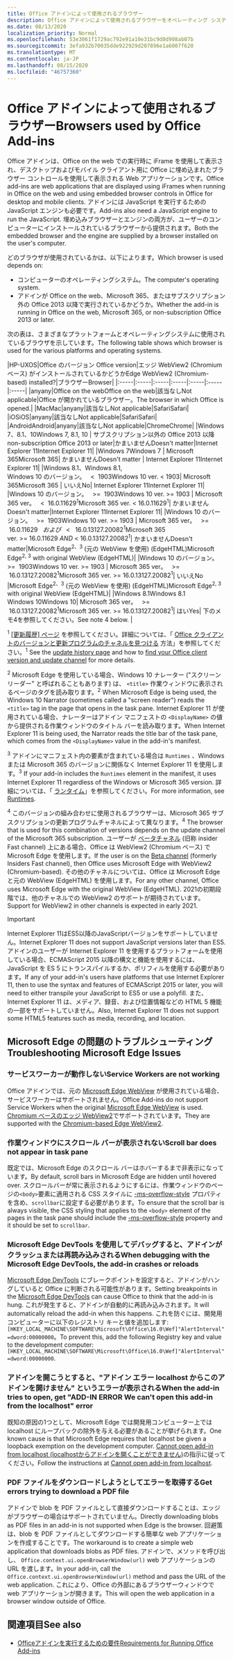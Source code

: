 ```yaml
---
title: Office アドインによって使用されるブラウザー
description: Office アドインによって使用されるブラウザーをオペレーティング システムおよび Office バージョンが決定する方法を指定します。
ms.date: 08/13/2020
localization_priority: Normal
ms.openlocfilehash: 53e3061f1729ac792e91a10e31bc9d0d908ab07b
ms.sourcegitcommit: 3efa932b70035dde922929d207896e1a6007f620
ms.translationtype: MT
ms.contentlocale: ja-JP
ms.lasthandoff: 08/15/2020
ms.locfileid: "46757360"
---
```

# <a name="browsers-used-by-office-add-ins"></a><span data-ttu-id="9c2d0-103">Office アドインによって使用されるブラウザー</span><span class="sxs-lookup"><span data-stu-id="9c2d0-103">Browsers used by Office Add-ins</span></span>

<span data-ttu-id="9c2d0-104">Office アドインは、Office on the web での実行時に iFrame を使用して表示され、デスクトップおよびモバイル クライアント用に Office に埋め込まれたブラウザー コントロールを使用して表示される Web アプリケーションです。</span><span class="sxs-lookup"><span data-stu-id="9c2d0-104">Office add-ins are web applications that are displayed using iFrames when running in Office on the web and using embedded browser controls in Office for desktop and mobile clients.</span></span> <span data-ttu-id="9c2d0-105">アドインには JavaScript を実行するための JavaScript エンジンも必要です。</span><span class="sxs-lookup"><span data-stu-id="9c2d0-105">Add-ins also need a JavaScript engine to run the JavaScript.</span></span> <span data-ttu-id="9c2d0-106">埋め込みブラウザーとエンジンの両方が、ユーザーのコンピューターにインストールされているブラウザーから提供されます。</span><span class="sxs-lookup"><span data-stu-id="9c2d0-106">Both the embedded browser and the engine are supplied by a browser installed on the user's computer.</span></span>

<span data-ttu-id="9c2d0-107">どのブラウザが使用されているかは、以下によります。</span><span class="sxs-lookup"><span data-stu-id="9c2d0-107">Which browser is used depends on:</span></span>

- <span data-ttu-id="9c2d0-108">コンピューターのオペレーティングシステム。</span><span class="sxs-lookup"><span data-stu-id="9c2d0-108">The computer's operating system.</span></span>
- <span data-ttu-id="9c2d0-109">アドインが Office on the web、Microsoft 365、またはサブスクリプション外の Office 2013 以降で実行されているかどうか。</span><span class="sxs-lookup"><span data-stu-id="9c2d0-109">Whether the add-in is running in Office on the web, Microsoft 365, or non-subscription Office 2013 or later.</span></span>

<span data-ttu-id="9c2d0-110">次の表は、さまざまなプラットフォームとオペレーティングシステムに使用されているブラウザを示しています。</span><span class="sxs-lookup"><span data-stu-id="9c2d0-110">The following table shows which browser is used for the various platforms and operating systems.</span></span>

|<span data-ttu-id="9c2d0-111">HP-UX</span><span class="sxs-lookup"><span data-stu-id="9c2d0-111">OS</span></span>|<span data-ttu-id="9c2d0-112">Office のバージョン
</span><span class="sxs-lookup"><span data-stu-id="9c2d0-112">Office version</span></span>|<span data-ttu-id="9c2d0-113">エッジ WebView2 (Chromium ベース) がインストールされているかどうか</span><span class="sxs-lookup"><span data-stu-id="9c2d0-113">Edge WebView2 (Chromium-based) installed?</span></span>|<span data-ttu-id="9c2d0-114">ブラウザー</span><span class="sxs-lookup"><span data-stu-id="9c2d0-114">Browser</span></span>|
|:-----|:-----|:-----|:-----|:-----|:-----|:-----|
|<span data-ttu-id="9c2d0-115">any</span><span class="sxs-lookup"><span data-stu-id="9c2d0-115">any</span></span>|<span data-ttu-id="9c2d0-116">Office on the web</span><span class="sxs-lookup"><span data-stu-id="9c2d0-116">Office on the web</span></span>|<span data-ttu-id="9c2d0-117">該当なし</span><span class="sxs-lookup"><span data-stu-id="9c2d0-117">Not applicable</span></span>|<span data-ttu-id="9c2d0-118">Office が開かれているブラウザー。</span><span class="sxs-lookup"><span data-stu-id="9c2d0-118">The browser in which Office is opened.</span></span>|
|<span data-ttu-id="9c2d0-119">Mac</span><span class="sxs-lookup"><span data-stu-id="9c2d0-119">Mac</span></span>|<span data-ttu-id="9c2d0-120">any</span><span class="sxs-lookup"><span data-stu-id="9c2d0-120">any</span></span>|<span data-ttu-id="9c2d0-121">該当なし</span><span class="sxs-lookup"><span data-stu-id="9c2d0-121">Not applicable</span></span>|<span data-ttu-id="9c2d0-122">Safari</span><span class="sxs-lookup"><span data-stu-id="9c2d0-122">Safari</span></span>|
|<span data-ttu-id="9c2d0-123">iOS</span><span class="sxs-lookup"><span data-stu-id="9c2d0-123">iOS</span></span>|<span data-ttu-id="9c2d0-124">any</span><span class="sxs-lookup"><span data-stu-id="9c2d0-124">any</span></span>|<span data-ttu-id="9c2d0-125">該当なし</span><span class="sxs-lookup"><span data-stu-id="9c2d0-125">Not applicable</span></span>|<span data-ttu-id="9c2d0-126">Safari</span><span class="sxs-lookup"><span data-stu-id="9c2d0-126">Safari</span></span>|
|<span data-ttu-id="9c2d0-127">Android</span><span class="sxs-lookup"><span data-stu-id="9c2d0-127">Android</span></span>|<span data-ttu-id="9c2d0-128">any</span><span class="sxs-lookup"><span data-stu-id="9c2d0-128">any</span></span>|<span data-ttu-id="9c2d0-129">該当なし</span><span class="sxs-lookup"><span data-stu-id="9c2d0-129">Not applicable</span></span>|<span data-ttu-id="9c2d0-130">Chrome</span><span class="sxs-lookup"><span data-stu-id="9c2d0-130">Chrome</span></span>|
|<span data-ttu-id="9c2d0-131">Windows 7、8.1、10</span><span class="sxs-lookup"><span data-stu-id="9c2d0-131">Windows 7, 8.1, 10</span></span> | <span data-ttu-id="9c2d0-132">サブスクリプション以外の Office 2013 以降</span><span class="sxs-lookup"><span data-stu-id="9c2d0-132">non-subscription Office 2013 or later</span></span>|<span data-ttu-id="9c2d0-133">かまいません</span><span class="sxs-lookup"><span data-stu-id="9c2d0-133">Doesn't matter</span></span>|<span data-ttu-id="9c2d0-134">Internet Explorer 11</span><span class="sxs-lookup"><span data-stu-id="9c2d0-134">Internet Explorer 11</span></span>|
|<span data-ttu-id="9c2d0-135">Windows 7</span><span class="sxs-lookup"><span data-stu-id="9c2d0-135">Windows 7</span></span> | <span data-ttu-id="9c2d0-136">Microsoft 365</span><span class="sxs-lookup"><span data-stu-id="9c2d0-136">Microsoft 365</span></span>| <span data-ttu-id="9c2d0-137">かまいません</span><span class="sxs-lookup"><span data-stu-id="9c2d0-137">Doesn't matter</span></span> | <span data-ttu-id="9c2d0-138">Internet Explorer 11</span><span class="sxs-lookup"><span data-stu-id="9c2d0-138">Internet Explorer 11</span></span>|
|<span data-ttu-id="9c2d0-139">Windows 8.1、</span><span class="sxs-lookup"><span data-stu-id="9c2d0-139">Windows 8.1,</span></span><br><span data-ttu-id="9c2d0-140">Windows 10 のバージョン。 &nbsp; < &nbsp;1903</span><span class="sxs-lookup"><span data-stu-id="9c2d0-140">Windows 10 ver.&nbsp;<&nbsp;1903</span></span>| <span data-ttu-id="9c2d0-141">Microsoft 365</span><span class="sxs-lookup"><span data-stu-id="9c2d0-141">Microsoft 365</span></span> | <span data-ttu-id="9c2d0-142">いいえ</span><span class="sxs-lookup"><span data-stu-id="9c2d0-142">No</span></span>| <span data-ttu-id="9c2d0-143">Internet Explorer 11</span><span class="sxs-lookup"><span data-stu-id="9c2d0-143">Internet Explorer 11</span></span>|
|<span data-ttu-id="9c2d0-144">Windows 10 のバージョン。 &nbsp; >= &nbsp;1903</span><span class="sxs-lookup"><span data-stu-id="9c2d0-144">Windows 10 ver.&nbsp;>=&nbsp;1903</span></span> | <span data-ttu-id="9c2d0-145">Microsoft 365 ver。 &nbsp; < &nbsp;16.0.11629<sup>1</sup></span><span class="sxs-lookup"><span data-stu-id="9c2d0-145">Microsoft 365 ver.&nbsp;<&nbsp;16.0.11629<sup>1</sup></span></span>| <span data-ttu-id="9c2d0-146">かまいません</span><span class="sxs-lookup"><span data-stu-id="9c2d0-146">Doesn't matter</span></span>|<span data-ttu-id="9c2d0-147">Internet Explorer 11</span><span class="sxs-lookup"><span data-stu-id="9c2d0-147">Internet Explorer 11</span></span>|
|<span data-ttu-id="9c2d0-148">Windows 10 のバージョン。 &nbsp; >= &nbsp;1903</span><span class="sxs-lookup"><span data-stu-id="9c2d0-148">Windows 10 ver.&nbsp;>=&nbsp;1903</span></span> | <span data-ttu-id="9c2d0-149">Microsoft 365 ver。 &nbsp; >= &nbsp;16.0.11629 &nbsp; _および_ &nbsp; < &nbsp; 16.0.13127.20082<sup>1</sup></span><span class="sxs-lookup"><span data-stu-id="9c2d0-149">Microsoft 365 ver.&nbsp;>=&nbsp;16.0.11629&nbsp;_AND_&nbsp;<&nbsp;16.0.13127.20082<sup>1</sup></span></span>| <span data-ttu-id="9c2d0-150">かまいません</span><span class="sxs-lookup"><span data-stu-id="9c2d0-150">Doesn't matter</span></span>|<span data-ttu-id="9c2d0-151">Microsoft Edge<sup>2、3</sup> (元の WebView を使用) (EdgeHTML)</span><span class="sxs-lookup"><span data-stu-id="9c2d0-151">Microsoft Edge<sup>2, 3</sup> with original WebView (EdgeHTML)</span></span>|
|<span data-ttu-id="9c2d0-152">Windows 10 のバージョン。 &nbsp; >= &nbsp;1903</span><span class="sxs-lookup"><span data-stu-id="9c2d0-152">Windows 10 ver.&nbsp;>=&nbsp;1903</span></span> | <span data-ttu-id="9c2d0-153">Microsoft 365 ver。 &nbsp; >= &nbsp;16.0.13127.20082<sup>1</sup></span><span class="sxs-lookup"><span data-stu-id="9c2d0-153">Microsoft 365 ver.&nbsp;>=&nbsp;16.0.13127.20082<sup>1</sup></span></span>| <span data-ttu-id="9c2d0-154">いいえ</span><span class="sxs-lookup"><span data-stu-id="9c2d0-154">No</span></span> |<span data-ttu-id="9c2d0-155">Microsoft Edge<sup>2、3</sup> (元の WebView を使用) (EdgeHTML)</span><span class="sxs-lookup"><span data-stu-id="9c2d0-155">Microsoft Edge<sup>2, 3</sup> with original WebView (EdgeHTML)</span></span>|
|<span data-ttu-id="9c2d0-156">Windows 8.1</span><span class="sxs-lookup"><span data-stu-id="9c2d0-156">Windows 8.1</span></span><br><span data-ttu-id="9c2d0-157">Windows 10</span><span class="sxs-lookup"><span data-stu-id="9c2d0-157">Windows 10</span></span>| <span data-ttu-id="9c2d0-158">Microsoft 365 ver。 &nbsp; >= &nbsp;16.0.13127.20082<sup>1</sup></span><span class="sxs-lookup"><span data-stu-id="9c2d0-158">Microsoft 365 ver.&nbsp;>=&nbsp;16.0.13127.20082<sup>1</sup></span></span>| <span data-ttu-id="9c2d0-159">はい</span><span class="sxs-lookup"><span data-stu-id="9c2d0-159">Yes</span></span>|  <span data-ttu-id="9c2d0-160">下のメモ4を参照してください。</span><span class="sxs-lookup"><span data-stu-id="9c2d0-160">See note 4 below.</span></span> |

<span data-ttu-id="9c2d0-161"><sup>1</sup> [ [更新履歴] ページ](/officeupdates/update-history-office365-proplus-by-date) を参照してください。詳細については、「 [Office クライアントのバージョンと更新プログラムのチャネルを見つける](https://support.office.com/article/What-version-of-Office-am-I-using-932788b8-a3ce-44bf-bb09-e334518b8b19) 方法」を参照してください。</span><span class="sxs-lookup"><span data-stu-id="9c2d0-161"><sup>1</sup> See the [update history page](/officeupdates/update-history-office365-proplus-by-date) and how to [find your Office client version and update channel](https://support.office.com/article/What-version-of-Office-am-I-using-932788b8-a3ce-44bf-bb09-e334518b8b19) for more details.</span></span>

<span data-ttu-id="9c2d0-162"><sup>2</sup> Microsoft Edge を使用している場合、Windows 10 ナレーター ("スクリーンリーダー" と呼ばれることもあります) は、 `<title>` 作業ウィンドウに表示されるページのタグを読み取ります。</span><span class="sxs-lookup"><span data-stu-id="9c2d0-162"><sup>2</sup> When Microsoft Edge is being used, the Windows 10 Narrator (sometimes called a "screen reader") reads the `<title>` tag in the page that opens in the task pane.</span></span> <span data-ttu-id="9c2d0-163">Internet Explorer 11 が使用されている場合、ナレーターはアドイン マニフェストの `<DisplayName>` の値から提供される作業ウィンドウのタイトル バーを読み取ります。</span><span class="sxs-lookup"><span data-stu-id="9c2d0-163">When Internet Explorer 11 is being used, the Narrator reads the title bar of the task pane, which comes from the `<DisplayName>` value in the add-in's manifest.</span></span>

<span data-ttu-id="9c2d0-164"><sup>3</sup> アドインにマニフェスト内の要素が含まれている場合は `Runtimes` 、Windows または Microsoft 365 のバージョンに関係なく Internet Explorer 11 を使用します。</span><span class="sxs-lookup"><span data-stu-id="9c2d0-164"><sup>3</sup> If your add-in includes the `Runtimes` element in the manifest, it uses Internet Explorer 11 regardless of the Windows or Microsoft 365 version.</span></span> <span data-ttu-id="9c2d0-165">詳細については、「 [ランタイム](../reference/manifest/runtimes.md)」を参照してください。</span><span class="sxs-lookup"><span data-stu-id="9c2d0-165">For more information, see [Runtimes](../reference/manifest/runtimes.md).</span></span>

<span data-ttu-id="9c2d0-166"><sup>4</sup> このバージョンの組み合わせに使用されるブラウザーは、Microsoft 365 サブスクリプションの更新プログラムチャネルによって異なります。</span><span class="sxs-lookup"><span data-stu-id="9c2d0-166"><sup>4</sup> The browser that is used for this combination of versions depends on the update channel of the Microsoft 365 subscription.</span></span> <span data-ttu-id="9c2d0-167">ユーザーが [ベータチャネル](https://insider.office.com/join/windows) (旧称 insider Fast channel) 上にある場合、Office は WebView2 (Chromium ベース) で Microsoft Edge を使用します。</span><span class="sxs-lookup"><span data-stu-id="9c2d0-167">If the user is on the [Beta channel](https://insider.office.com/join/windows) (formerly Insiders Fast channel), then Office uses Microsoft Edge with WebView2 (Chromium-based).</span></span> <span data-ttu-id="9c2d0-168">その他のチャネルについては、Office は Microsoft Edge と元の WebView (EdgeHTML) を使用します。</span><span class="sxs-lookup"><span data-stu-id="9c2d0-168">For any other channel, Office uses Microsoft Edge with the original WebView (EdgeHTML).</span></span> <span data-ttu-id="9c2d0-169">2021の初期段階では、他のチャネルでの WebView2 のサポートが期待されています。</span><span class="sxs-lookup"><span data-stu-id="9c2d0-169">Support for WebView2 in other channels is expected in early 2021.</span></span>
> [!IMPORTANT]
> <span data-ttu-id="9c2d0-170">Internet Explorer 11はES5以降のJavaScriptバージョンをサポートしていません。</span><span class="sxs-lookup"><span data-stu-id="9c2d0-170">Internet Explorer 11 does not support JavaScript versions later than ES5.</span></span> <span data-ttu-id="9c2d0-171">アドインのユーザーが Internet Explorer 11 を使用するプラットフォームを使用している場合、ECMAScript 2015 以降の構文と機能を使用するには、JavaScript を ES 5 にトランスパイルするか、ポリフィルを使用する必要があります。</span><span class="sxs-lookup"><span data-stu-id="9c2d0-171">If any of your add-in's users have platforms that use Internet Explorer 11, then to use the syntax and features of ECMAScript 2015 or later, you will need to either transpile your JavaScript to ES5 or use a polyfill.</span></span> <span data-ttu-id="9c2d0-172">また、Internet Explorer 11 は、メディア、録音、および位置情報などの HTML 5 機能の一部をサポートしていません。</span><span class="sxs-lookup"><span data-stu-id="9c2d0-172">Also, Internet Explorer 11 does not support some HTML5 features such as media, recording, and location.</span></span>

## <a name="troubleshooting-microsoft-edge-issues"></a><span data-ttu-id="9c2d0-173">Microsoft Edge の問題のトラブルシューティング</span><span class="sxs-lookup"><span data-stu-id="9c2d0-173">Troubleshooting Microsoft Edge Issues</span></span>

### <a name="service-workers-are-not-working"></a><span data-ttu-id="9c2d0-174">サービスワーカーが動作しない</span><span class="sxs-lookup"><span data-stu-id="9c2d0-174">Service Workers are not working</span></span>

<span data-ttu-id="9c2d0-175">Office アドインでは、元の [Microsoft Edge WebView](/microsoft-edge/hosting/webview) が使用されている場合、サービスワーカーはサポートされません。</span><span class="sxs-lookup"><span data-stu-id="9c2d0-175">Office Add-ins do not support Service Workers when the original [Microsoft Edge WebView](/microsoft-edge/hosting/webview) is used.</span></span> <span data-ttu-id="9c2d0-176">[Chromium ベースのエッジ WebView2](/microsoft-edge/hosting/webview2)でサポートされています。</span><span class="sxs-lookup"><span data-stu-id="9c2d0-176">They are supported with the [Chromium-based Edge WebView2](/microsoft-edge/hosting/webview2).</span></span>

### <a name="scroll-bar-does-not-appear-in-task-pane"></a><span data-ttu-id="9c2d0-177">作業ウィンドウにスクロール バーが表示されない</span><span class="sxs-lookup"><span data-stu-id="9c2d0-177">Scroll bar does not appear in task pane</span></span>

<span data-ttu-id="9c2d0-178">既定では、Microsoft Edge のスクロール バーはホバーするまで非表示になっています。</span><span class="sxs-lookup"><span data-stu-id="9c2d0-178">By default, scroll bars in Microsoft Edge are hidden until hovered over.</span></span> <span data-ttu-id="9c2d0-179">スクロールバーが常に表示されるようにするには、作業ウィンドウのページの`<body>`要素に適用される CSS スタイルに [-ms-overflow-style](https://developer.mozilla.org/docs/Web/CSS/-ms-overflow-style) プロパティを含め、`scrollbar`に設定する必要があります。</span><span class="sxs-lookup"><span data-stu-id="9c2d0-179">To ensure that the scroll bar is always visible, the CSS styling that applies to the `<body>` element of the pages in the task pane should include the [-ms-overflow-style](https://developer.mozilla.org/docs/Web/CSS/-ms-overflow-style) property and it should be set to `scrollbar`.</span></span> 

### <a name="when-debugging-with-the-microsoft-edge-devtools-the-add-in-crashes-or-reloads"></a><span data-ttu-id="9c2d0-180">Microsoft Edge DevTools を使用してデバッグすると、アドインがクラッシュまたは再読み込みされる</span><span class="sxs-lookup"><span data-stu-id="9c2d0-180">When debugging with the Microsoft Edge DevTools, the add-in crashes or reloads</span></span>

<span data-ttu-id="9c2d0-181">[Microsoft Edge DevTools](https://www.microsoft.com/p/microsoft-edge-devtools-preview/9mzbfrmz0mnj?rtc=1&activetab=pivot%3Aoverviewtab) にブレークポイントを設定すると、アドインがハングしていると Office に判断される可能性があります。</span><span class="sxs-lookup"><span data-stu-id="9c2d0-181">Setting breakpoints in the [Microsoft Edge DevTools](https://www.microsoft.com/p/microsoft-edge-devtools-preview/9mzbfrmz0mnj?rtc=1&activetab=pivot%3Aoverviewtab) can cause Office to think that the add-in is hung.</span></span> <span data-ttu-id="9c2d0-182">これが発生すると、アドインが自動的に再読み込みされます。</span><span class="sxs-lookup"><span data-stu-id="9c2d0-182">It will automatically reload the add-in when this happens.</span></span> <span data-ttu-id="9c2d0-183">これを防ぐには、開発用コンピューターに以下のレジストリ キーと値を追加します: `[HKEY_LOCAL_MACHINE\SOFTWARE\Microsoft\Office\16.0\Wef]"AlertInterval"=dword:00000000`。</span><span class="sxs-lookup"><span data-stu-id="9c2d0-183">To prevent this, add the following Registry key and value to the development computer: `[HKEY_LOCAL_MACHINE\SOFTWARE\Microsoft\Office\16.0\Wef]"AlertInterval"=dword:00000000`.</span></span>

### <a name="when-the-add-in-tries-to-open-get-add-in-error-we-cant-open-this-add-in-from-the-localhost-error"></a><span data-ttu-id="9c2d0-184">アドインを開こうとすると、"アドイン エラー localhost からこのアドインを開けません" というエラーが表示される</span><span class="sxs-lookup"><span data-stu-id="9c2d0-184">When the add-in tries to open, get "ADD-IN ERROR We can't open this add-in from the localhost" error</span></span>

<span data-ttu-id="9c2d0-185">既知の原因の1つとして、Microsoft Edge では開発用コンピューター上では localhost にループバックの除外を与える必要があることが挙げられます。</span><span class="sxs-lookup"><span data-stu-id="9c2d0-185">One known cause is that Microsoft Edge requires that localhost be given a loopback exemption on the development computer.</span></span> <span data-ttu-id="9c2d0-186">[Cannot open add-in from localhost (localhostからアドインを開くことができません)](/office/troubleshoot/error-messages/cannot-open-add-in-from-localhost)の指示に従ってください。</span><span class="sxs-lookup"><span data-stu-id="9c2d0-186">Follow the instructions at [Cannot open add-in from localhost](/office/troubleshoot/error-messages/cannot-open-add-in-from-localhost).</span></span>

### <a name="get-errors-trying-to-download-a-pdf-file"></a><span data-ttu-id="9c2d0-187">PDF ファイルをダウンロードしようとしてエラーを取得する</span><span class="sxs-lookup"><span data-stu-id="9c2d0-187">Get errors trying to download a PDF file</span></span>

<span data-ttu-id="9c2d0-188">アドインで blob を PDF ファイルとして直接ダウンロードすることは、エッジがブラウザーの場合はサポートされていません。</span><span class="sxs-lookup"><span data-stu-id="9c2d0-188">Directly downloading blobs as PDF files in an add-in is not supported when Edge is the browser.</span></span> <span data-ttu-id="9c2d0-189">回避策は、blob を PDF ファイルとしてダウンロードする簡単な web アプリケーションを作成することです。</span><span class="sxs-lookup"><span data-stu-id="9c2d0-189">The workaround is to create a simple web application that downloads blobs as PDF files.</span></span> <span data-ttu-id="9c2d0-190">アドインで、メソッドを呼び出し、 `Office.context.ui.openBrowserWindow(url)` web アプリケーションの URL を渡します。</span><span class="sxs-lookup"><span data-stu-id="9c2d0-190">In your add-in, call the `Office.context.ui.openBrowserWindow(url)` method and pass the URL of the web application.</span></span> <span data-ttu-id="9c2d0-191">これにより、Office の外部にあるブラウザーウィンドウで web アプリケーションが開きます。</span><span class="sxs-lookup"><span data-stu-id="9c2d0-191">This will open the web application in a browser window outside of Office.</span></span>

## <a name="see-also"></a><span data-ttu-id="9c2d0-192">関連項目</span><span class="sxs-lookup"><span data-stu-id="9c2d0-192">See also</span></span>

- [<span data-ttu-id="9c2d0-193">Officeアドインを実行するための要件</span><span class="sxs-lookup"><span data-stu-id="9c2d0-193">Requirements for Running Office Add-ins</span></span>](requirements-for-running-office-add-ins.md)
